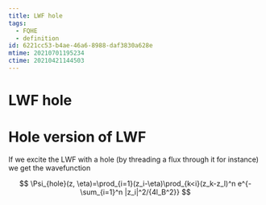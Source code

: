 ```yaml
---
title: LWF hole
tags:
  - FQHE
  - definition
id: 6221cc53-b4ae-46a6-8988-daf3830a628e
mtime: 20210701195234
ctime: 20210421144503
---
```


# LWF hole

# Hole version of LWF

If we excite the LWF with a hole (by threading a flux through it for instance) we get the wavefunction

$$
\Psi_{hole}(z, \eta)=\prod_{i=1}(z_i-\eta)\prod_{k<i}(z_k-z_l)^n e^{-\sum_{i=1}^n |z_i|^2/{4l_B^2}}
$$
